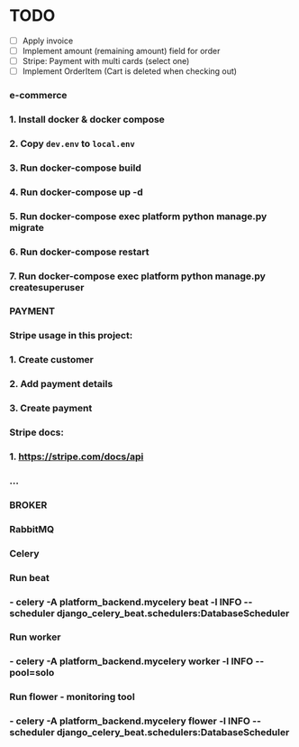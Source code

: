 # TODO
- [ ] Apply invoice
- [ ] Implement amount (remaining amount) field for order
- [ ] Stripe: Payment with multi cards (select one)
- [ ] Implement OrderItem (Cart is deleted when checking out)

### e-commerce
### 1. Install docker & docker compose
### 2. Copy `dev.env` to `local.env`
### 3. Run docker-compose build
### 4. Run docker-compose up -d
### 5. Run docker-compose exec platform python manage.py migrate
### 6. Run docker-compose restart
### 7. Run docker-compose exec platform python manage.py createsuperuser

### PAYMENT
### Stripe usage in this project:
### 1. Create customer
### 2. Add payment details
### 3. Create payment

### Stripe docs:
### 1. https://stripe.com/docs/api
### ...

### BROKER
### RabbitMQ

### Celery
### Run beat
### - celery -A platform_backend.mycelery beat -l INFO --scheduler django_celery_beat.schedulers:DatabaseScheduler
### Run worker
### - celery -A platform_backend.mycelery worker -l INFO --pool=solo
### Run flower - monitoring tool
### - celery -A platform_backend.mycelery flower -l INFO --scheduler django_celery_beat.schedulers:DatabaseScheduler
